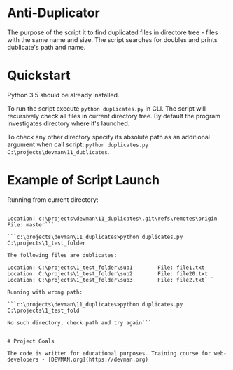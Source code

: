 # Anti-Duplicator

The purpose of the script it to find duplicated files in directore tree - files with the same name and size.
The script searches for doubles and prints dublicate's path and name.

# Quickstart

Python 3.5 should be already installed.

To run the script execute ```python duplicates.py``` in CLI. The script will recursively check all files in current directory tree.
By default the program investigates directory where it's launched.

To check any other directory specify its absolute path as an additional argument when call script:
```python duplicates.py C:\projects\devman\11_dublicates```.

# Example of Script Launch

Running from current directory:

```The following files are dublicates:

Location: c:\projects\devman\11_duplicates\.git\refs\remotes\origin     File: master```

```c:\projects\devman\11_duplicates>python duplicates.py C:\projects\1_test_folder

The following files are dublicates:

Location: C:\projects\1_test_folder\sub1        File: file1.txt
Location: C:\projects\1_test_folder\sub2        File: file20.txt
Location: C:\projects\1_test_folder\sub3        File: file2.txt```

Running with wrong path:

```c:\projects\devman\11_duplicates>python duplicates.py C:\projects\1_test_fold

No such directory, check path and try again```


# Project Goals

The code is written for educational purposes. Training course for web-developers - [DEVMAN.org](https://devman.org)
